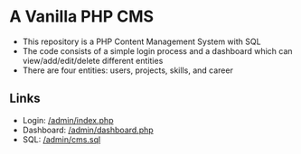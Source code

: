 # A Vanilla PHP CMS
- This repository is a PHP Content Management System with SQL
- The code consists of a simple login process and a dashboard which can view/add/edit/delete different entities
- There are four entities: users, projects, skills, and career

## Links
- Login: [/admin/index.php](admin/index.php)
- Dashboard: [/admin/dashboard.php](admin/dashboard.php)
- SQL: [/admin/cms.sql](admin/cms.sql)